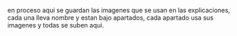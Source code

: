en proceso aqui se guardan las imagenes que se usan en las explicaciones, cada una lleva nombre y estan bajo apartados, cada apartado usa sus imagenes y todas se suben aqui.
